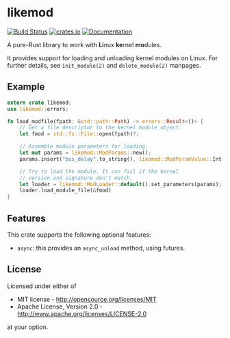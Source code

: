 # likemod

[![Build Status](https://travis-ci.org/lucab/likemod-rs.svg?branch=master)](https://travis-ci.org/lucab/likemod-rs)
[![crates.io](https://img.shields.io/crates/v/likemod.svg)](https://crates.io/crates/likemod)
[![Documentation](https://docs.rs/likemod/badge.svg)](https://docs.rs/likemod)

A pure-Rust library to work with **Li**nux **ke**rnel **mo**dules.

It provides support for loading and unloading kernel modules on Linux.
For further details, see `init_module(2)` and `delete_module(2)` manpages.

## Example

```rust
extern crate likemod;
use likemod::errors;

fn load_modfile(fpath: &std::path::Path) -> errors::Result<()> {
    // Get a file descriptor to the kernel module object.
    let fmod = std::fs::File::open(fpath)?;

    // Assemble module parameters for loading.
    let mut params = likemod::ModParams::new();
    params.insert("bus_delay".to_string(), likemod::ModParamValue::Int(5));

    // Try to load the module. It can fail if the kernel
    // version and signature don't match.
    let loader = likemod::ModLoader::default().set_parameters(params);
    loader.load_module_file(&fmod)
}
```

## Features

This crate supports the following optional features:
 * `async`: this provides an `async_unload` method, using futures.

## License

Licensed under either of

 * MIT license - <http://opensource.org/licenses/MIT>
 * Apache License, Version 2.0 - <http://www.apache.org/licenses/LICENSE-2.0>

at your option.
